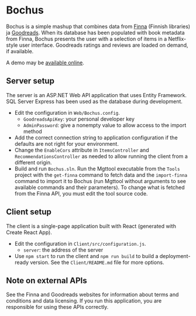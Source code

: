 # Bochus

Bochus is a simple mashup that combines data from [Finna](https://finna.fi/?lng=en-gb) (Finnish libraries) ja [Goodreads](https://www.goodreads.com/). When its database has been populated with book metadata from Finna, Bochus presents the user with a selection of items in a Netflix-style user interface. Goodreads ratings and reviews are loaded on demand, if available.

A demo may be [available online](https://hperala.github.io/Bochus/index.html).

## Server setup

The server is an ASP.NET Web API application that uses Entity Framework. SQL Server Express has been used as the database during development.

* Edit the configuration in `Web/Bochus.config`.
    * `GoodreadsApiKey`: your personal developer key
    * `AdminPassword`: give a nonempty value to allow access to the import method
* Add the correct connection string to application configuration if the defaults are not right for your environment.
* Change the `EnableCors` attribute in `ItemsController` and `RecommendationsController` as needed to allow running the client from a different origin.
* Build and run `Bochus.sln`. Run the Mgttool executable from the `Tools` project with the `get-finna` command to fetch data and the  `import-finna` command to import it to Bochus (run Mgttool without arguments to see available commands and their parameters). To change what is fetched from the Finna API, you must edit the tool source code.

## Client setup

The client is a single-page application built with React (generated with Create React App).

* Edit the configuration in `Client/src/configuration.js`.
    * `server`: the address of the server
* Use `npm start` to run the client and `npm run build` to build a deployment-ready version. See the `Client/README.md` file for more options.

## Note on external APIs

See the Finna and Goodreads websites for information about terms and conditions and data licensing. If you run this application, you are responsible for using these APIs correctly.
